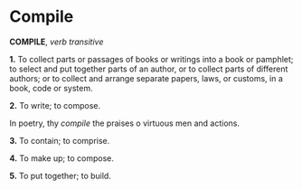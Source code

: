 # Compile

**COMPILE**, _verb transitive_

**1.** To collect parts or passages of books or writings into a book or pamphlet; to select and put together parts of an author, or to collect parts of different authors; or to collect and arrange separate papers, laws, or customs, in a book, code or system.

**2.** To write; to compose.

In poetry, thy _compile_ the praises o virtuous men and actions.

**3.** To contain; to comprise.

**4.** To make up; to compose.

**5.** To put together; to build.